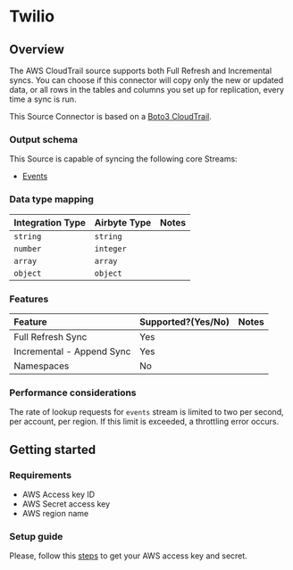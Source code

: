 # Twilio

## Overview

The AWS CloudTrail source supports both Full Refresh and Incremental syncs. You can choose if this connector will copy only the new or updated data, or all rows in the tables and columns you set up for replication, every time a sync is run.

This Source Connector is based on a [Boto3 CloudTrail](https://boto3.amazonaws.com/v1/documentation/api/latest/reference/services/cloudtrail.html).

### Output schema

This Source is capable of syncing the following core Streams:

* [Events](https://boto3.amazonaws.com/v1/documentation/api/latest/reference/services/cloudtrail.html#CloudTrail.Client.lookup_events)


### Data type mapping

| Integration Type | Airbyte Type | Notes |
| :--- | :--- | :--- |
| `string` | `string` |  |
| `number` | `integer` |  |
| `array` | `array` |  |
| `object` | `object` |  |

### Features

| Feature | Supported?\(Yes/No\) | Notes |
| :--- | :--- | :--- |
| Full Refresh Sync | Yes |  |
| Incremental - Append Sync | Yes |  |
| Namespaces | No |  |

### Performance considerations

The rate of lookup requests for `events` stream is limited to two per second, per account, per region. If this limit is exceeded, a throttling error occurs.

## Getting started

### Requirements

* AWS Access key ID
* AWS Secret access key
* AWS region name

### Setup guide

Please, follow this [steps](https://docs.aws.amazon.com/powershell/latest/userguide/pstools-appendix-sign-up.html) to get your AWS access key and secret.
